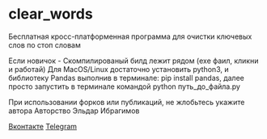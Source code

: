 # clear_words
Бесплатная кросс-платформенная программа для очистки ключевых слов по стоп словам

Если новичок - Скомпилированый билд лежит рядом (exe фаил, кликни и работай)
Для MacOS/Linux достаточно установить python3, и библиотеку Pandas выполнив в терминале: pip install pandas, далее просто запустить в терминале командой python путь_до_файла.py

При использовании форков или публикаций, не жлобьтесь укажите автора
Авторство Эльдар Ибрагимов

[Вконтакте](https://vk.com/mr.crutch)
[Telegram](https://t.me/God_SMM)
